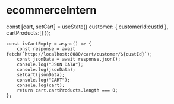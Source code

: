 # ecommerceIntern

const [cart, setCart] = useState({
        customer: {
            customerId:custId
        },
        cartProducts:[]
    });

    const isCartEmpty = async() => {
        const response = await fetch(`http://localhost:8080/cart/customer/${custId}`);
        const jsonData = await response.json();
        console.log("JSON DATA");
        console.log(jsonData);
        setCart(jsonData);
        console.log("CART");
        console.log(cart);
        return cart.cartProducts.length === 0;
    };
